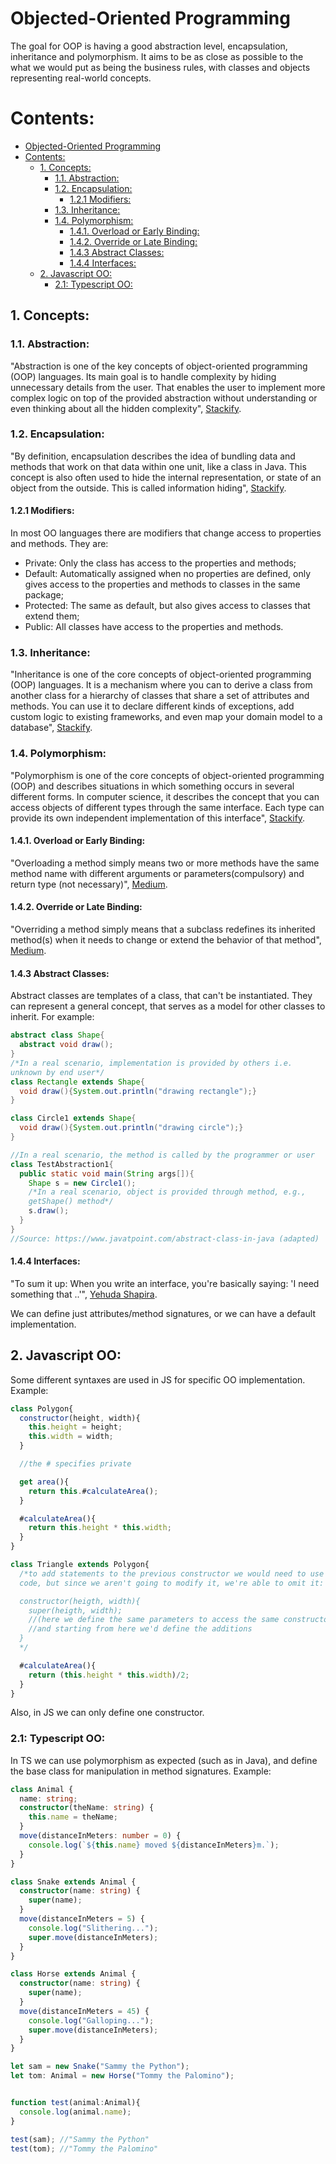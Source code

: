 # Objected-Oriented Programming

The goal for OOP is having a good abstraction level, encapsulation, inheritance
and polymorphism. It aims to be as close as possible to the what we would put as
being the business rules, with classes and objects representing real-world
concepts.

# Contents:

- [Objected-Oriented Programming](#objected-oriented-programming)
- [Contents:](#contents)
  - [1. Concepts:](#1-concepts)
    - [1.1. Abstraction:](#11-abstraction)
    - [1.2. Encapsulation:](#12-encapsulation)
      - [1.2.1 Modifiers:](#121-modifiers)
    - [1.3. Inheritance:](#13-inheritance)
    - [1.4. Polymorphism:](#14-polymorphism)
      - [1.4.1. Overload or Early Binding:](#141-overload-or-early-binding)
      - [1.4.2. Override or Late Binding:](#142-override-or-late-binding)
      - [1.4.3 Abstract Classes:](#143-abstract-classes)
      - [1.4.4 Interfaces:](#144-interfaces)
  - [2. Javascript OO:](#2-javascript-oo)
    - [2.1: Typescript OO:](#21-typescript-oo)

## 1. Concepts:

### 1.1. Abstraction:

"Abstraction is one of the key concepts of object-oriented programming (OOP)
languages. Its main goal is to handle complexity by hiding unnecessary details
from the user. That enables the user to implement more complex logic on top of
the provided abstraction without understanding or even thinking about all the
hidden complexity", [Stackify](https://stackify.com/oop-concept-abstraction/).

### 1.2. Encapsulation:

"By definition, encapsulation describes the idea of bundling data and methods
that work on that data within one unit, like a class in Java. This concept is
also often used to hide the internal representation, or state of an object from
the outside. This is called information hiding", [Stackify](https://stackify.com/oop-concept-for-beginners-what-is-encapsulation/).

#### 1.2.1 Modifiers:

In most OO languages there are modifiers that change access to properties and 
methods. They are:

- Private: Only the class has access to the properties and methods;
- Default: Automatically assigned when no properties are defined, only gives
access to the properties and methods to classes in the same package;
- Protected: The same as default, but also gives access to classes that
extend them;
- Public: All classes have access to the properties and methods.


### 1.3. Inheritance:

"Inheritance is one of the core concepts of object-oriented programming (OOP)
languages. It is a mechanism where you can to derive a class from another class
for a hierarchy of classes that share a set of attributes and methods. You can
use it to declare different kinds of exceptions, add custom logic to existing
frameworks, and even map your domain model to a database", [Stackify](https://stackify.com/oop-concept-inheritance/).

### 1.4. Polymorphism:

"Polymorphism is one of the core concepts of object-oriented programming (OOP)
and describes situations in which something occurs in several different forms.
In computer science, it describes the concept that you can access objects of
different types through the same interface. Each type can provide its own
independent implementation of this interface", [Stackify](https://stackify.com/oop-concept-inheritance/).

#### 1.4.1. Overload or Early Binding:

"Overloading a method simply means two or more methods have the same method name
with different arguments or parameters(compulsory) and return type 
(not necessary)", [Medium](https://medium.com/@atandaoluchiaminat/overload-vs-override-in-object-oriented-programming-oop-a38ca0ccaf40).

#### 1.4.2. Override or Late Binding:

"Overriding a method simply means that a subclass redefines its inherited
method(s) when it needs to change or extend the behavior of that method",
[Medium](https://medium.com/@atandaoluchiaminat/overload-vs-override-in-object-oriented-programming-oop-a38ca0ccaf40).

#### 1.4.3 Abstract Classes:

Abstract classes are templates of a class, that can't be instantiated. They can
represent a general concept, that serves as a model for other classes to
inherit. For example:

```java
abstract class Shape{  
  abstract void draw();  
}  
/*In a real scenario, implementation is provided by others i.e.
unknown by end user*/  
class Rectangle extends Shape{  
  void draw(){System.out.println("drawing rectangle");}  
} 

class Circle1 extends Shape{  
  void draw(){System.out.println("drawing circle");}  
}  

//In a real scenario, the method is called by the programmer or user  
class TestAbstraction1{  
  public static void main(String args[]){  
    Shape s = new Circle1();
    /*In a real scenario, object is provided through method, e.g.,
    getShape() method*/  
    s.draw();  
  }  
}  
//Source: https://www.javatpoint.com/abstract-class-in-java (adapted)
```

#### 1.4.4 Interfaces:

"To sum it up:
When you write an interface, you're basically saying: 'I need something that
..'", [Yehuda Shapira](https://stackoverflow.com/questions/2866987/what-is-the-definition-of-interface-in-object-oriented-programming).

We can define just attributes/method signatures, or we can have a default
implementation.


## 2. Javascript OO:

Some different syntaxes are used in JS for specific OO implementation. Example:

```js
class Polygon{
  constructor(height, width){
    this.height = height;
    this.width = width;
  }

  //the # specifies private 

  get area(){
    return this.#calculateArea();
  }

  #calculateArea(){
    return this.height * this.width;
  }
}

class Triangle extends Polygon{
  /*to add statements to the previous constructor we would need to use this
  code, but since we aren't going to modify it, we're able to omit it:

  constructor(heigth, width){
    super(heigth, width);
    //(here we define the same parameters to access the same constructor)
    //and starting from here we'd define the additions
  }
  */

  #calculateArea(){
    return (this.height * this.width)/2;
  }
}
```

Also, in JS we can only define one constructor.

### 2.1: Typescript OO:

In TS we can use polymorphism as expected (such as in Java), and define the base
class for manipulation in method signatures. Example:

```ts
class Animal {
  name: string;
  constructor(theName: string) {
    this.name = theName;
  }
  move(distanceInMeters: number = 0) {
    console.log(`${this.name} moved ${distanceInMeters}m.`);
  }
}

class Snake extends Animal {
  constructor(name: string) {
    super(name);
  }
  move(distanceInMeters = 5) {
    console.log("Slithering...");
    super.move(distanceInMeters);
  }
}

class Horse extends Animal {
  constructor(name: string) {
    super(name);
  }
  move(distanceInMeters = 45) {
    console.log("Galloping...");
    super.move(distanceInMeters);
  }
}

let sam = new Snake("Sammy the Python");
let tom: Animal = new Horse("Tommy the Palomino");


function test(animal:Animal){
  console.log(animal.name);
}

test(sam); //"Sammy the Python"
test(tom); //"Tommy the Palomino"
```